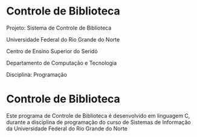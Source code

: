 # Controle de Biblioteca

Projeto: Sistema de Controle de Biblioteca

Universidade Federal do Rio Grande do Norte

Centro de Ensino Superior do Seridó

Departamento de Computação e Tecnologia

Disciplina: Programação

# Controle de Biblioteca

Este programa de Controle de Biblioteca é desenvolvido em linguagem C, durante a disciplina de programação do curso de Sistemas de Informação da Universidade Federal do Rio Grande do Norte
